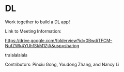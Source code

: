 # DL
Work together to build a DL app!

Link to Meeting Information: 

https://drive.google.com/folderview?id=0BwdiTFCM-NufZWk4YUhfSkM1ZjA&usp=sharing

tralalalalala


Contributors: Pinxiu Gong, Youdong Zhang, and Nancy Li
